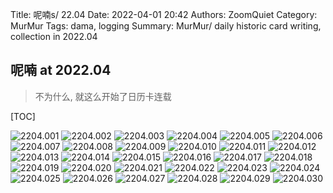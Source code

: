 Title: 呢喃s/ 22.04
Date: 2022-04-01 20:42
Authors: ZoomQuiet
Category: MurMur
Tags: dama, logging
Summary: MurMur/ daily historic card writing, collection in 2022.04


## 呢喃 at 2022.04
> 不为什么, 就这么开始了日历卡连载

[TOC]

![2204.001](https://ipic.zoomquiet.top/2022-08-18-zq42-today-card-2204.001.jpeg)
![2204.002](https://ipic.zoomquiet.top/2022-08-18-zq42-today-card-2204.002.jpeg)
![2204.003](https://ipic.zoomquiet.top/2022-08-18-zq42-today-card-2204.003.jpeg)
![2204.004](https://ipic.zoomquiet.top/2022-08-18-zq42-today-card-2204.004.jpeg)
![2204.005](https://ipic.zoomquiet.top/2022-08-18-zq42-today-card-2204.005.jpeg)
![2204.006](https://ipic.zoomquiet.top/2022-08-18-zq42-today-card-2204.006.jpeg)
![2204.007](https://ipic.zoomquiet.top/2022-08-18-zq42-today-card-2204.007.jpeg)
![2204.008](https://ipic.zoomquiet.top/2022-08-18-zq42-today-card-2204.008.jpeg)
![2204.009](https://ipic.zoomquiet.top/2022-08-18-zq42-today-card-2204.009.jpeg)
![2204.010](https://ipic.zoomquiet.top/2022-08-18-zq42-today-card-2204.010.jpeg)
![2204.011](https://ipic.zoomquiet.top/2022-08-18-zq42-today-card-2204.011.jpeg)
![2204.012](https://ipic.zoomquiet.top/2022-08-18-zq42-today-card-2204.012.jpeg)
![2204.013](https://ipic.zoomquiet.top/2022-08-18-zq42-today-card-2204.013.jpeg)
![2204.014](https://ipic.zoomquiet.top/2022-08-18-zq42-today-card-2204.014.jpeg)
![2204.015](https://ipic.zoomquiet.top/2022-08-18-zq42-today-card-2204.015.jpeg)
![2204.016](https://ipic.zoomquiet.top/2022-08-18-zq42-today-card-2204.016.jpeg)
![2204.017](https://ipic.zoomquiet.top/2022-08-18-zq42-today-card-2204.017.jpeg)
![2204.018](https://ipic.zoomquiet.top/2022-08-18-zq42-today-card-2204.018.jpeg)
![2204.019](https://ipic.zoomquiet.top/2022-08-18-zq42-today-card-2204.019.jpeg)
![2204.020](https://ipic.zoomquiet.top/2022-08-18-zq42-today-card-2204.020.jpeg)
![2204.021](https://ipic.zoomquiet.top/2022-08-18-zq42-today-card-2204.021.jpeg)
![2204.022](https://ipic.zoomquiet.top/2022-08-18-zq42-today-card-2204.022.jpeg)
![2204.023](https://ipic.zoomquiet.top/2022-08-18-zq42-today-card-2204.023.jpeg)
![2204.024](https://ipic.zoomquiet.top/2022-08-18-zq42-today-card-2204.024.jpeg)
![2204.025](https://ipic.zoomquiet.top/2022-08-18-zq42-today-card-2204.025.jpeg)
![2204.026](https://ipic.zoomquiet.top/2022-08-18-zq42-today-card-2204.026.jpeg)
![2204.027](https://ipic.zoomquiet.top/2022-08-18-zq42-today-card-2204.027.jpeg)
![2204.028](https://ipic.zoomquiet.top/2022-08-18-zq42-today-card-2204.028.jpeg)
![2204.029](https://ipic.zoomquiet.top/2022-08-18-zq42-today-card-2204.029.jpeg)
![2204.030](https://ipic.zoomquiet.top/2022-08-18-zq42-today-card-2204.030.jpeg)




